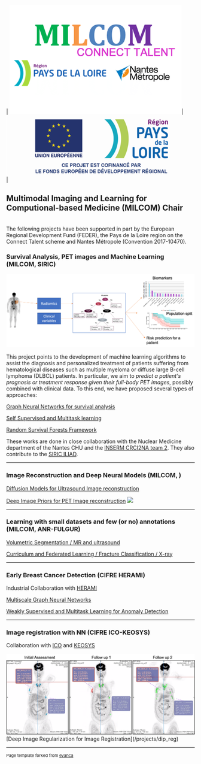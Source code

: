| <img src="images/milcom-logos.png?raw=true"/>| <img src="images/logo-feder.png?raw=true"/>|

## Multimodal Imaging and Learning for Computional-based Medicine (MILCOM) Chair 

<br>
The following projects have been supported in part by the European Regional Development
Fund (FEDER), the Pays de la Loire region on the Connect Talent scheme and Nantes Métropole (Convention 2017-10470).

### Survival Analysis, PET images and Machine Learning (MILCOM, SIRIC)

<img src="images/petsurv.png"/>

This project points to the development of machine learning algorithms to assist the diagnosis and personalized treatment of patients suffering from hematological diseases such as multiple myeloma or diffuse large B-cell lymphoma (DLBCL) patients. In particular, we aim to *predict a patient's prognosis or treatment response given their full-body PET images*, possibly combined with clinical data. To this end, we have proposed several types of approaches: 

[Graph Neural Networks for survival analysis](/projects/petsurv.md#graph-neural-networks-for-survival-analysis)

[Self Supervised and Multitask learning ](/projects/petsurv.md#self-supervised-and-multi-task-learning)

[Random Survival Forests Framework](/projects/petsurv.md#random-survival-forests-and-machine-learning-frameworks)

These works are done in close collaboration  with the Nuclear Medicine department of the Nantes CHU and the [INSERM CRCI2NA team 2](https://crci2na.univ-nantes.fr/en/research/team-2). They also contribute to the [SIRIC ILIAD](https://www.siric-iliad.com/en/).

---
### Image Reconstruction and Deep Neural Models (MILCOM, )

[Diffusion Models for Ultrasound Image reconstruction](/projects/reco.md#diffusion-models-for-ultrasound-image-reconstruction)

[Deep Image Priors for PET Image reconstruction](/projects/reco.md#deep-image-priors-for-pet-image-reconstruction)
<img src="images/dip_pet"/>

---
### Learning with small datasets and few (or no) annotations (MILCOM, ANR-FULGUR)

[Volumetric Segmentation / MR and ultrasound ](/projects/segment.md)

[Curriculum and Federated Learning / Fracture Classification / X-ray](/projects/curriculum-federated)

---

### Early Breast Cancer Detection (CIFRE HERAMI)

Industrial Collaboration with [HERAMI](https://www.hera-mi.com/en/)

[Multiscale Graph Neural Networks](/projects/mammo)

[Weakly Supervised and Multitask Learning for Anomaly Detection](/projects/mammo)

---
### Image registration with NN (CIFRE ICO-KEOSYS)

Collaboration with [ICO]() and [KEOSYS](https://www.keosys.com)


<img src="images/dip_reg.png"/>
[Deep Image Regularization for Image Registration](/projects/dip_reg)  






---
<p style="font-size:11px">Page template forked from <a href="https://github.com/evanca/quick-portfolio">evanca</a></p>
<!-- Remove above link if you don't want to attibute -->
